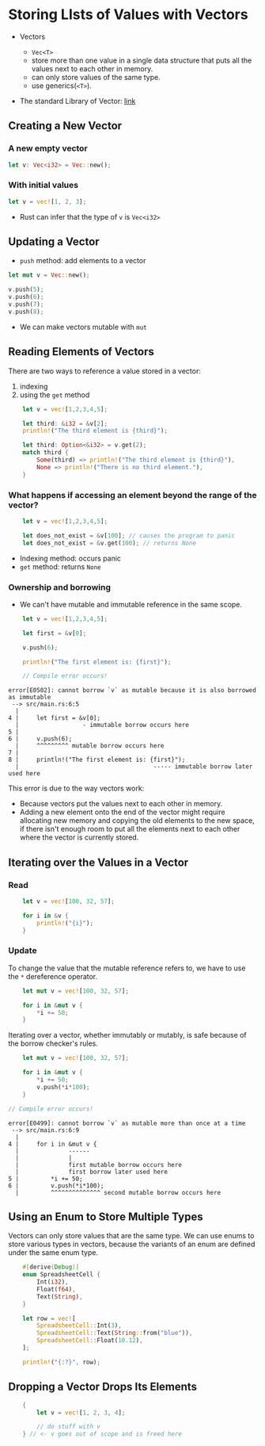 # Storing LIsts of Values with Vectors
- Vectors
  - `Vec<T>`
  - store more than one value in a single data structure that puts all the values next to each other in memory.
  - can only store values of the same type.
  - use generics(`<T>`).

- The standard Library of Vector: [link](https://doc.rust-lang.org/std/vec/struct.Vec.html)

## Creating a New Vector
### A new empty vector
```rust
let v: Vec<i32> = Vec::new();
```

### With initial values

```rust
let v = vec![1, 2, 3];
```
- Rust can infer that the type of `v` is `Vec<i32>`

## Updating a Vector
- `push` method: add elements to a vector
```rust
let mut v = Vec::new();

v.push(5);
v.push(6);
v.push(7);
v.push(8);
```
- We can make vectors mutable with `mut`

## Reading Elements of Vectors
There are two ways to reference a value stored in a vector:
1. indexing
2. using the `get` method

```rust
    let v = vec![1,2,3,4,5];

    let third: &i32 = &v[2];
    println!("The third element is {third}");

    let third: Option<&i32> = v.get(2);
    match third {
        Some(third) => println!("The third element is {third}"),
        None => println!("There is no third element."),
    }
```

### What happens if accessing an element beyond the range of the vector?
```rust
    let v = vec![1,2,3,4,5];

    let does_not_exist = &v[100]; // causes the program to panic
    let does_not_exist = &v.get(100); // returns None
```
- Indexing method: occurs panic
- `get` method: returns `None`


### Ownership and borrowing
- We can't have mutable and immutable reference in the same scope.
```rust
    let v = vec![1,2,3,4,5];

    let first = &v[0];

    v.push(6);

    println!("The first element is: {first}");

    // Compile error occurs!
```

```shell
error[E0502]: cannot borrow `v` as mutable because it is also borrowed as immutable
 --> src/main.rs:6:5
  |
4 |     let first = &v[0];
  |                  - immutable borrow occurs here
5 |
6 |     v.push(6);
  |     ^^^^^^^^^ mutable borrow occurs here
7 |
8 |     println!("The first element is: {first}");
  |                                      ----- immutable borrow later used here
```

This error is due to the way vectors work:
- Because vectors put the values next to each other in memory.
- Adding a new element onto the end of the vector might require allocating new memory and copying the old elements to the new space, if there isn't enough room to put all the elements next to each other where the vector is currently stored.

## Iterating over the Values in a Vector
### Read
```rust
    let v = vec![100, 32, 57];

    for i in &v {
        println!("{i}");
    }
```

### Update
To change the value that the mutable reference refers to, we have to use the `*` dereference operator.
```rust
    let mut v = vec![100, 32, 57];

    for i in &mut v {
        *i += 50;
    }
```

Iterating over a vector, whether immutably or mutably, is safe because of the borrow checker's rules.
```rust
    let mut v = vec![100, 32, 57];

    for i in &mut v {
        *i += 50;
        v.push(*i*100);
    }

// Compile error occurs!
```
```shell
error[E0499]: cannot borrow `v` as mutable more than once at a time
 --> src/main.rs:6:9
  |
4 |     for i in &mut v {
  |              ------
  |              |
  |              first mutable borrow occurs here
  |              first borrow later used here
5 |         *i += 50;
6 |         v.push(*i*100);
  |         ^^^^^^^^^^^^^^ second mutable borrow occurs here
```

## Using an Enum to Store Multiple Types
Vectors can only store values that are the same type.
We can use enums to store various types in vectors, because the variants of an enum are defined under the same enum type.

```rust
    #[derive(Debug)]
    enum SpreadsheetCell {
        Int(i32),
        Float(f64),
        Text(String),
    }

    let row = vec![
        SpreadsheetCell::Int(3),
        SpreadsheetCell::Text(String::from("blue")),
        SpreadsheetCell::Float(10.12),
    ];

    println!("{:?}", row);
```

## Dropping a Vector Drops Its Elements
```rust
    {
        let v = vec![1, 2, 3, 4];

        // do stuff with v
    } // <- v goes out of scope and is freed here
```